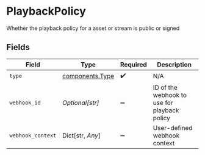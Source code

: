 # PlaybackPolicy

Whether the playback policy for a asset or stream is public or signed


## Fields

| Field                                              | Type                                               | Required                                           | Description                                        |
| -------------------------------------------------- | -------------------------------------------------- | -------------------------------------------------- | -------------------------------------------------- |
| `type`                                             | [components.Type](../../models/components/type.md) | :heavy_check_mark:                                 | N/A                                                |
| `webhook_id`                                       | *Optional[str]*                                    | :heavy_minus_sign:                                 | ID of the webhook to use for playback policy       |
| `webhook_context`                                  | Dict[str, *Any*]                                   | :heavy_minus_sign:                                 | User-defined webhook context                       |